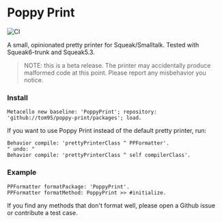 # Poppy Print

![CI](https://github.com/hpi-swa-teaching/poppy-print/actions/workflows/tests.yml/badge.svg)

A small, opinionated pretty printer for Squeak/Smalltalk. Tested with Squeak6-trunk and Squeak5.3.

> NOTE: this is a beta release. The printer may accidentally produce malformed code at this point. Please report any misbehavior you notice.

### Install

```smalltalk
Metacello new baseline: 'PoppyPrint'; repository: 'github://tom95/poppy-print/packages'; load.
```

If you want to use Poppy Print instead of the default pretty printer, run:

```smalltalk
Behavior compile: 'prettyPrinterClass ^ PPFormatter'.
" undo: "
Behavior compile: 'prettyPrinterClass ^ self compilerClass'.
```

### Example

```smalltalk
PPFormatter formatPackage: 'PoppyPrint'.
PPFormatter formatMethod: PoppyPrint >> #initialize.
```

If you find any methods that don't format well, please open a Github issue or contribute a test case.
